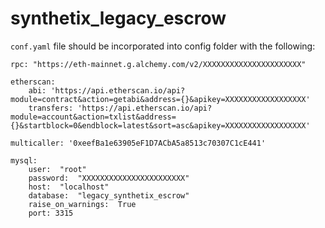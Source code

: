# synthetix_legacy_escrow

`conf.yaml` file should be incorporated into config folder with the following:

```
rpc: "https://eth-mainnet.g.alchemy.com/v2/XXXXXXXXXXXXXXXXXXXXXX"
                
etherscan:  
    abi: 'https://api.etherscan.io/api?module=contract&action=getabi&address={}&apikey=XXXXXXXXXXXXXXXXXX'
    transfers: 'https://api.etherscan.io/api?module=account&action=txlist&address={}&startblock=0&endblock=latest&sort=asc&apikey=XXXXXXXXXXXXXXXXXX'

multicaller: '0xeefBa1e63905eF1D7ACbA5a8513c70307C1cE441'

mysql:
    user:  "root"
    password:  "XXXXXXXXXXXXXXXXXXXXXXX"
    host:  "localhost"
    database:  "legacy_synthetix_escrow"
    raise_on_warnings:  True
    port: 3315
```
 
